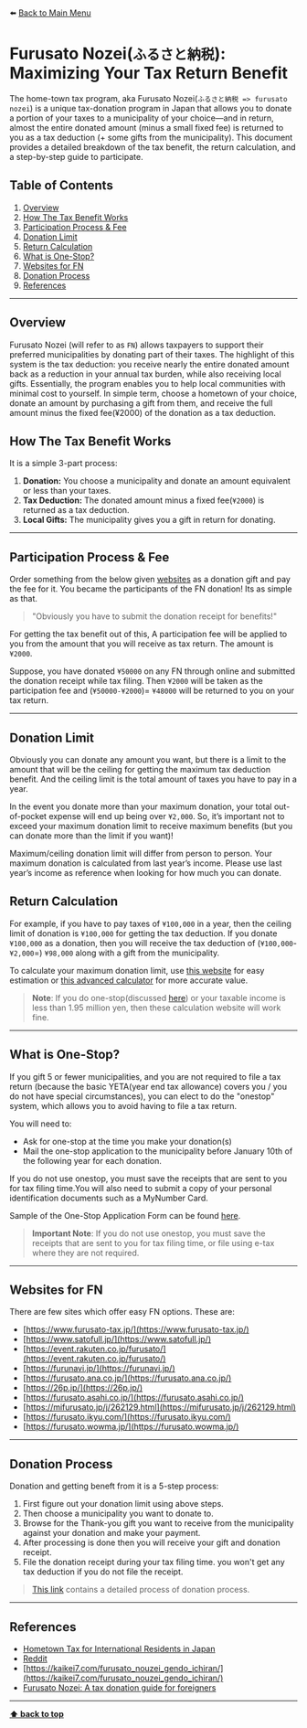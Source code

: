 ⬅️ [Back to Main Menu](../README.md#contents)

# Furusato Nozei(`ふるさと納税`): Maximizing Your Tax Return Benefit

The home-town tax program, aka Furusato Nozei(`ふるさと納税 => furusato nozei`) is a unique tax-donation program in Japan that allows you to donate a portion of your taxes to a municipality of your choice—and in return, almost the entire donated amount (minus a small fixed fee) is returned to you as a tax deduction (+ some gifts from the municipality).
This document provides a detailed breakdown of the tax benefit, the return calculation, and a step-by-step guide to participate.

## Table of Contents

1. [Overview](#overview)
2. [How The Tax Benefit Works](#how-the-tax-benefit-works)
3. [Participation Process & Fee](#participation-process-fee)
4. [Donation Limit](#donation-limit)
5. [Return Calculation](#return-calculation)
6. [What is One-Stop?](#what-is-one-stop)
7. [Websites for FN](#websites-for-fn)
8. [Donation Process](#donation-process)
9. [References](#references)

---

## Overview

Furusato Nozei (will refer to as `FN`) allows taxpayers to support their preferred municipalities by donating part of their taxes. The highlight of this system is the tax deduction: you receive nearly the entire donated amount back as a reduction in your annual tax burden, while also receiving local gifts. Essentially, the program enables you to help local communities with minimal cost to yourself.
In simple term, choose a hometown of your choice, donate an amount by purchasing a gift from them, and receive the full amount minus the fixed fee(¥2000) of the donation as a tax deduction.

## How The Tax Benefit Works

It is a simple 3-part process:

1. **Donation:** You choose a municipality and donate an amount equivalent or less than your taxes.
2. **Tax Deduction:** The donated amount minus a fixed fee(`¥2000`) is returned as a tax deduction.
3. **Local Gifts:** The municipality gives you a gift in return for donating.

---

## Participation Process & Fee

Order something from the below given [websites](#websites-for-fn) as a donation gift and pay the fee for it. You became the participants of the FN donation! Its as simple as that.

> "Obviously you have to submit the donation receipt for benefits!"

For getting the tax benefit out of this, A participation fee will be applied to you from the amount that you will receive as tax return. The amount is `¥2000`.

Suppose, you have donated `¥50000` on any FN through online and submitted the donation receipt while tax filing. Then `¥2000` will be taken as the participation fee and (`¥50000-¥2000`)= `¥48000` will be returned to you on your tax return.

---

## Donation Limit

Obviously you can donate any amount you want, but there is a limit to the amount that will be the ceiling for getting the maximum tax deduction benefit. And the ceiling limit is the total amount of taxes you have to pay in a year.

In the event you donate more than your maximum donation, your total out-of-pocket expense will end up being over `¥2,000`. So, it’s important not to exceed your maximum donation limit to receive maximum benefits (but you can donate more than the limit if you want)!

Maximum/ceiling donation limit will differ from person to person. Your maximum donation is calculated from last year’s income. Please use last year’s income as reference when looking for how much you can donate.

## Return Calculation

For example, if you have to pay taxes of `¥100,000` in a year, then the ceiling limit of donation is `¥100,000` for getting the tax deduction. If you donate `¥100,000` as a donation, then you will receive the tax deduction of (`¥100,000`-`¥2,000`=) `¥98,000` along with a gift from the municipality.

To calculate your maximum donation limit, use [this website](https://www.furusato-tax.jp/about/easy_simulation) for easy estimation or [this advanced calculator](https://www.furusato-tax.jp/about/simulation) for more accurate value.

> **Note**: If you do one-stop(discussed [here](#what-is-one-stop)) or your taxable income is less than 1.95 million yen, then these calculation website will work fine.

---

## What is One-Stop?

If you gift 5 or fewer municipalities, and you are not required to file a tax return (because the basic YETA(year end tax allowance) covers you / you do not have special circumstances), you can elect to do the "onestop" system, which allows you to avoid having to file a tax return.

You will need to:

- Ask for one-stop at the time you make your donation(s)
- Mail the one-stop application to the municipality before January 10th of the following year for each donation.

If you do not use onestop, you must save the receipts that are sent to you for tax filing time.You will also need to submit a copy of your personal identification documents such as a MyNumber Card.

Sample of the One-Stop Application Form can be found [here](../resources/files/onestop_application_sample.pdf).

> **Important Note**: If you do not use onestop, you must save the receipts that are sent to you for tax filing time, or file using e-tax where they are not required.

---

## Websites for FN

There are few sites which offer easy FN options. These are:

- [https://www.furusato-tax.jp/](https://www.furusato-tax.jp/)
- [https://www.satofull.jp/](https://www.satofull.jp/)
- [https://event.rakuten.co.jp/furusato/](https://event.rakuten.co.jp/furusato/)
- [https://furunavi.jp/](https://furunavi.jp/)
- [https://furusato.ana.co.jp/](https://furusato.ana.co.jp/)
- [https://26p.jp/](https://26p.jp/)
- [https://furusato.asahi.co.jp/](https://furusato.asahi.co.jp/)
- [https://mifurusato.jp/j/262129.html](https://mifurusato.jp/j/262129.html)
- [https://furusato.ikyu.com/](https://furusato.ikyu.com/)
- [https://furusato.wowma.jp/](https://furusato.wowma.jp/)

---

## Donation Process

Donation and getting beneft from it is a 5-step process:

1. First figure out your donation limit using above steps.
2. Then choose a municipality you want to donate to.
3. Browse for the Thank-you gift you want to receive from the municipality against your donation and make your payment.
4. After processing is done then you will receive your gift and donation receipt.
5. File the donation receipt during your tax filing time. you won't get any tax deduction if you do not file the receipt.

> [This link](https://furusato-kyotango.jp/en/2/) contains a detailed process of donation process.

---

## References

- [Hometown Tax for International Residents in Japan](https://furusato-kyotango.jp/en/1/#index01-1)
- [Reddit](https://www.reddit.com/r/JapanFinance/comments/zgr11k/guide_to_furusato_nozei_donation_limits/)
- [https://kaikei7.com/furusato_nouzei_gendo_ichiran/](https://kaikei7.com/furusato_nouzei_gendo_ichiran/)
- [Furusato Nozei: A tax donation guide for foreigners](https://www.belongingjapan.com/how-to-guide/finance/furusato-nozei-a-tax-donation-guide-for-foreigners/)

---

**[⬆ back to top](#table-of-contents)**
